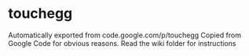 # touchegg
Automatically exported from code.google.com/p/touchegg
Copied from Google Code for obvious reasons.
Read the wiki folder for instructions
